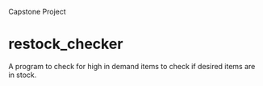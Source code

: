 
Capstone Project
# restock_checker
 A program to check for high in demand items to check if desired items are in stock.
